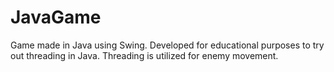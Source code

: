 # JavaGame
Game made in Java using Swing.
Developed for educational purposes to try out threading in Java.
Threading is utilized for enemy movement.

